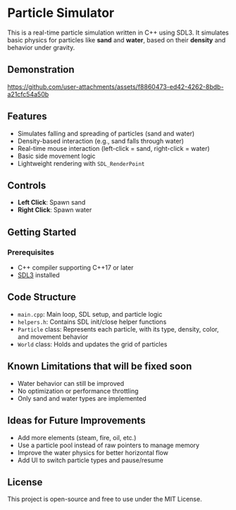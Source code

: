 # Particle Simulator

This is a real-time particle simulation written in C++ using SDL3. It simulates basic physics for particles like **sand** and **water**, based on their **density** and behavior under gravity.

## Demonstration
https://github.com/user-attachments/assets/f8860473-ed42-4262-8bdb-a21cfc54a50b


## Features

- Simulates falling and spreading of particles (sand and water)
- Density-based interaction (e.g., sand falls through water)
- Real-time mouse interaction (left-click = sand, right-click = water)
- Basic side movement logic
- Lightweight rendering with `SDL_RenderPoint`

## Controls

- **Left Click**: Spawn sand  
- **Right Click**: Spawn water   

## Getting Started

### Prerequisites

- C++ compiler supporting C++17 or later  
- [SDL3](https://github.com/libsdl-org/SDL) installed  

## Code Structure

- `main.cpp`: Main loop, SDL setup, and particle logic  
- `helpers.h`: Contains SDL init/close helper functions  
- `Particle` class: Represents each particle, with its type, density, color, and movement behavior  
- `World` class: Holds and updates the grid of particles

## Known Limitations that will be fixed soon  
- Water behavior can still be improved  
- No optimization or performance throttling  
- Only sand and water types are implemented

## Ideas for Future Improvements

- Add more elements (steam, fire, oil, etc.)  
- Use a particle pool instead of raw pointers to manage memory  
- Improve the water physics for better horizontal flow  
- Add UI to switch particle types and pause/resume

## License

This project is open-source and free to use under the MIT License.
